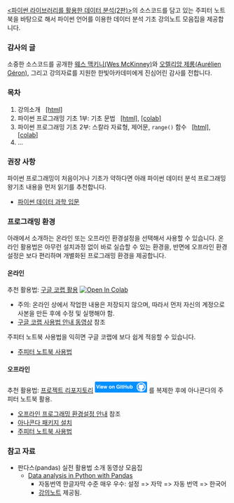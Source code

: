 [&lt;파이썬 라이브러리를 활용한 데이터 분석(2판)&gt;](https://m.hanbit.co.kr/store/books/book_view.html?p_code=B6417848794#)의
소스코드를 담고 있는 주피터 노트북을 바탕으로 해서
파이썬 언어를 이용한 데이터 분석 기초 강의노트 모음집을 제공합니다.

### 감사의 글

소중한 소스코드를 공개한 [웨스 맥키니(Wes McKinney)](https://github.com/wesm/pydata-book)와 
[오렐리앙 제롱(Aur&eacute;lien G&eacute;ron)](https://github.com/ageron/handson-ml2), 
그리고 강의자료를 지원한 한빛아카데미에게 진심어린 감사를 전합니다.

### 목차

1. 강의소개 &nbsp;
    [[html]](./notebooks/pydata01-intro.html)
1. 파이썬 프로그래밍 기초 1부: 기초 문법 &nbsp;
    [[html]](./notebooks/pydata02-python-basics-1.html),
    [[colab]](https://colab.research.google.com/github/codingalzi/python-data-analysis/blob/master/notebooks/pydata02-python-basics-1.ipynb)
1. 파이썬 프로그래밍 기초 2부: 스칼라 자료형, 제어문, `range()` 함수 &nbsp;
    [[html]](./notebooks/pydata03-python-basics-2.html),
    [[colab]](https://colab.research.google.com/github/codingalzi/python-data-analysis/blob/master/notebooks/pydata03-python-basics-2.ipynb)
1. ...

### 권장 사항

파이썬 프로그래밍이 처음이거나 기초가 약하다면 아래 파이썬 데이터 분석 프로그래밍 왕기초 내용을 먼저 읽기를 추천합니다.

* [파이썬 데이터 과학 입문](https://formal.hknu.ac.kr/Gongsu-DataSci/)

### 프로그래밍 환경

아래에서 소개하는 온라인 또는 오프라인 환경설정을 선택해서 사용할 수 있습니다. 
온라인 활용법은 아무런 설치과정 없이 바로 실습할 수 있는 환경을,
반면에 오프라인 환경설정은 보다 편리하며 개별화된 프로그래밍 환경을 제공합니다.

#### 온라인

추천 활용법: [구글 코랩 활용](https://colab.research.google.com/github/codingalzi/python-data-analysis/blob/master/) 
<a href="https://colab.research.google.com/github/codingalzi/python-data-analysis/blob/master/"><img src="https://colab.research.google.com/assets/colab-badge.svg" alt="Open In Colab"/></a>

* 주의: 온라인 상에서 작업한 내용은 저장되지 않으며, 따라서 먼저 자신의 계정으로 사본을 만든 후에 수정 및 실행해야 함.
* [구글 코랩 사용법 안내 동영상](https://www.youtube.com/watch?v=Jb_n90gHdP0) 참조

주피터 노트북 사용법을 익히면 구글 코랩에 보다 쉽게 적응할 수 있습니다.

* [주피터 노트북 사용법](https://www.youtube.com/watch?v=4_-IIfbdR5M&list=PLRYL8FHwJMhD_Wi22JLm2VURrjt_iVX7X&index=2)


#### 오프라인

추천 활용법: [프로젝트 리포지토리](https://github.com/codingalzi/python-data-analysis) 
    <a href="https://github.com/codingalzi/python-data-analysis"><img src="view-on-github.png" alt="View On GitHub" style="height:25px;"/></a> 를 복제한 후에 아나콘다의 주피터 노트북 활용.

* [오프라인 프로그래밍 환경설정 안내](INSTALL.md) 참조
* [아나콘다 패키지 설치](https://youtu.be/cMB6-AxatPU?list=PLRYL8FHwJMhD_Wi22JLm2VURrjt_iVX7X&t=154)
* [주피터 노트북 사용법](https://www.youtube.com/watch?v=4_-IIfbdR5M&list=PLRYL8FHwJMhD_Wi22JLm2VURrjt_iVX7X&index=2)


### 참고 자료

* 판다스(pandas) 실전 활용법 소개 동영상 모음집
    * [Data analysis in Python with Pandas](https://www.youtube.com/playlist?list=PL5-da3qGB5ICCsgW1MxlZ0Hq8LL5U3u9y)
        * 자동번역 한글자막 수준 매우 우수: 설정 => 자막 => 자동 번역 => 한국어
        * [강의노트](https://nbviewer.jupyter.org/github/justmarkham/pandas-videos/blob/master/pandas.ipynb) 제공됨.